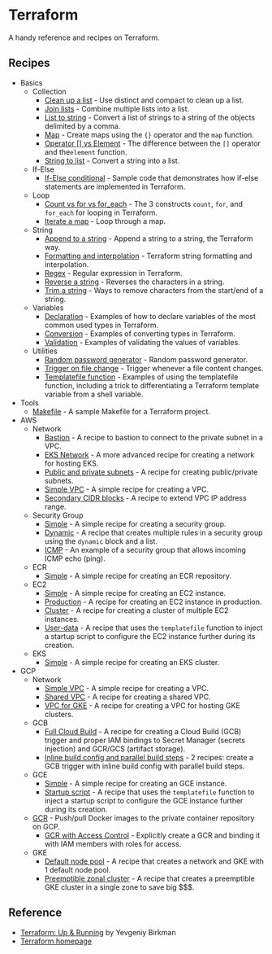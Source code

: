 # Terraform

A handy reference and recipes on Terraform.

## Recipes

* Basics
  * Collection
    * [Clean up a list](basics/collection/clean-up) - Use distinct and compact to clean up a list.
    * [Join lists](basics/collection/join-lists) - Combine multiple lists into a list.  
    * [List to string](basics/collection/list-to-string) - Convert a list of strings to a string of the objects delimited by a comma.
    * [Map](basics/collection/map) - Create maps using the `{}` operator and the `map` function.
    * [Operator \[\] vs Element](basics/collection/operator-element) - The difference between the `[]` operator and  the`element` function.
    * [String to list](basics/collection/string-to-list) - Convert a string into a list.
  * If-Else
    * [If-Else conditional](basics/if-else) - Sample code that demonstrates how if-else statements are implemented in Terraform.  
  * Loop
    * [Count vs for vs for_each](basics/loop) - The 3 constructs `count`, `for`, and `for_each` for looping in Terraform.
    * [Iterate a map](basics/loop/for-map) - Loop through a map.
  * String
    * [Append to a string](basics/string/append) - Append a string to a string, the Terraform way.
    * [Formatting and interpolation](basics/string/format-n-interpolation) - Terraform string formatting and interpolation.
    * [Regex](basics/string/regex) - Regular expression in Terraform.
    * [Reverse a string](basics/string/reverse) - Reverses the characters in a string.
    * [Trim a string](basics/string/trim) - Ways to remove characters from the start/end of a string.
  * Variables
    * [Declaration](basics/variables/declaration) - Examples of how to declare variables of the most common used types in Terraform.
    * [Conversion](basics/variables/conversion) - Examples of converting types in Terraform.
    * [Validation](basics/variables/validation) - Examples of validating the values of variables. 
  * Utilities
    * [Random password generator](basics/utils/password-generator) - Random password generator.
    * [Trigger on file change](basics/utils/null_resource) - Trigger whenever a file content changes.
    * [Templatefile function](basics/utils/templatefile) - Examples of using the templatefile function, including a trick to differentiating a Terraform template variable from a shell variable.
* Tools
  * [Makefile](tools/makefile) - A sample Makefile for a Terraform project.    
* AWS
  * Network
    * [Bastion](aws/network/bastion) - A recipe to bastion to connect to the private subnet in a VPC.
    * [EKS Network](aws/network/eks-network) - A more advanced recipe for creating a network for hosting EKS.
    * [Public and private subnets](aws/network/public-private-subnets) - A recipe for creating public/private subnets.
    * [Simple VPC](aws/network/simple-vpc) - A simple recipe for creating a VPC.
    * [Secondary CIDR blocks](aws/network/secondary-cidr-blocks) - A recipe to extend VPC IP address range.
  * Security Group
    * [Simple](aws/security-group/simple) - A simple recipe for creating a security group.
    * [Dynamic](aws/security-group/dynamic) - A recipe that creates multiple rules in a security group using the `dynamic` block and a list.
    * [ICMP](aws/security-group/icmp) - An example of a security group that allows incoming ICMP echo (ping).
  * ECR
    * [Simple](aws/ecr/simple) - A simple recipe for creating an ECR repository.          
  * EC2
    * [Simple](aws/ec2/simple) - A simple recipe for creating an EC2 instance.
    * [Production](aws/ec2/production) - A recipe for creating an EC2 instance in production.
    * [Cluster](aws/ec2/cluster) - A recipe for creating a cluster of multiple EC2 instances.
    * [User-data](aws/ec2/user-data) - A recipe that uses the `templatefile` function to inject a startup script to configure the EC2 instance further during its creation.
  * EKS
    * [Simple](aws/eks/simple) - A simple recipe for creating an EKS cluster.
* GCP
  * Network
    * [Simple VPC](gcp/network/simple-vpc) - A simple recipe for creating a VPC.
    * [Shared VPC](gcp/network/shared-vpc) - A recipe for creating a shared VPC.
    * [VPC for GKE](gcp/network/gke-network) - A recipe for creating a VPC for hosting GKE clusters.
  * GCB
    * [Full Cloud Build](gcp/gcb/full) - A recipe for creating a Cloud Build (GCB) trigger and proper IAM bindings to Secret Manager (secrets injection) and GCR/GCS (artifact storage).
    * [Inline build config and parallel build steps](gcp/gcb/inline-parallel) - 2 recipes: create a GCB trigger with inline build config with parallel build steps.
  * GCE
    * [Simple](gcp/gce/simple) - A simple recipe for creating an GCE instance.
    * [Startup script](gcp/gce/startup-script) - A recipe that uses the `templatefile` function to inject a startup script to configure the GCE instance further during its creation.
  * [GCR](gcp/gcr) - Push/pull Docker images to the private container repository on GCP.
    * [GCR with Access Control](gcp/gcr/access-control) - Explicitly create a GCR and binding it with IAM members with roles for access.
  * GKE
    * [Default node pool](gcp/gke/default-node-pool) - A recipe that creates a network and GKE with 1 default node pool.
    * [Preemptible zonal cluster](gcp/gke/preemptible-zonal-cluster) - A recipe that creates a preemptible GKE cluster in a single zone to save big $$$.    

## Reference

* [Terraform: Up & Running](https://www.oreilly.com/library/view/terraform-up/9781492046899/) by Yevgeniy Birkman
* [Terraform homepage](https://www.terraform.io/)
